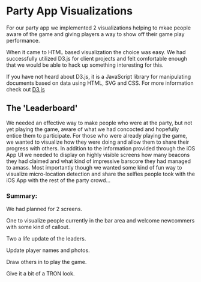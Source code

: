 # Party App Visualizations

For our party app we implemented 2 visualizations helping to mkae people aware of the game and giving  players a way to show off their game play performance.

When it came to HTML based visualization the choice was easy. We had successfully utilized D3.js for client projects and felt comfortable enough that we would be able to hack up something interesting for this.

If you have not heard about D3.js, it is a JavaScript library for manipulating documents based on data using HTML, SVG and CSS. For more information check out [D3.js](http://www.d3js.org)

## The 'Leaderboard'

We needed an effective way to make people who were at the party, but not yet playing the game, aware of what we had concocted and hopefully entice them to participate.
For those who were already playing the game, we wanted to visualize how they were doing and allow them to share their progress with others. In addition to the information provided through the iOS App UI we needed to display on highly visible screens how many beacons they had claimed and what kind of impressive barscore they had managed to amass. 
Most importantly though we wanted some kind of fun way to visualize micro-location detection and share the selfies people took with the iOS App with the rest of the party crowd… 

### Summary:


We had planned for 2 screens. 

One to visualize people currently in the bar area and welcome newcommers with some kind of callout.

Two a life update of the leaders.

Update player names and photos.

Draw others in to play the game.

Give it a bit of a TRON look.





